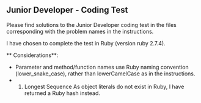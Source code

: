 
## Junior Developer - Coding Test

Please find solutions to the Junior Developer coding test in the files corresponding with the problem names in the instructions.

I have chosen to complete the test in Ruby (version ruby 2.7.4).

** Considerations**:
- Parameter and method/function names use Ruby naming convention (lower_snake_case), rather than lowerCamelCase as in the instructions.
- 1. Longest Sequence
As object literals do not exist in Ruby, I have returned a Ruby hash instead.
